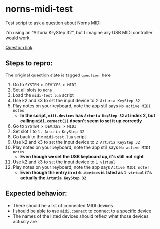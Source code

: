 # norns-midi-test

Test script to ask a question about Norns MIDI

I'm using an "Arturia KeyStep 32", but I imagine any USB MIDI controller would work.

[Question link](https://llllllll.co/t/two-scripts-nts-1-ripchord-and-a-question/67721)

## Steps to repro:

The original question state is tagged `question`: [here](https://github.com/handeyeco/norns-midi-test/blob/question/midi-test.lua)

1. Go to `SYSTEM > DEVICES > MIDI`
2. Set all slots to `none`
3. Load the `midi-test.lua` script
4. Use k2 and k3 to set the input device to `2 Arturia KeyStep 32`
5. Play notes on your keyboard, note the app still says `No active MIDI notes`
   - **In the script, `midi.devices` has `Arturia KeyStep 32` at index 2, but calling `midi.connect(2)` doesn't seem to set it up correctly**
6. Go to `SYSTEM > DEVICES > MIDI`
7. Set slot 1 to `1. Arturia KeyStep 32`
8. Go back to the `midi-test.lua` script
9. Use k2 and k3 to set the input device to `2 Arturia KeyStep 32`
10. Play notes on your keyboard, note the app still says `No active MIDI notes`
    - **Even though we set the USB keyboard up, it's still not right**
11. Use k2 and k3 to set the input device to `1 virtual`
12. Play notes on your keyboard, note the app says `Active MIDI note!`
    - **Even though the entry in `midi.devices` is listed as `1 virtual` it's actually the `Arturia KeyStep 32`**

## Expected behavior:

- There should be a list of connected MIDI devices
- I should be able to use `midi.connect` to connect to a specific device
- The names of the listed devices should reflect what those devices actually are
